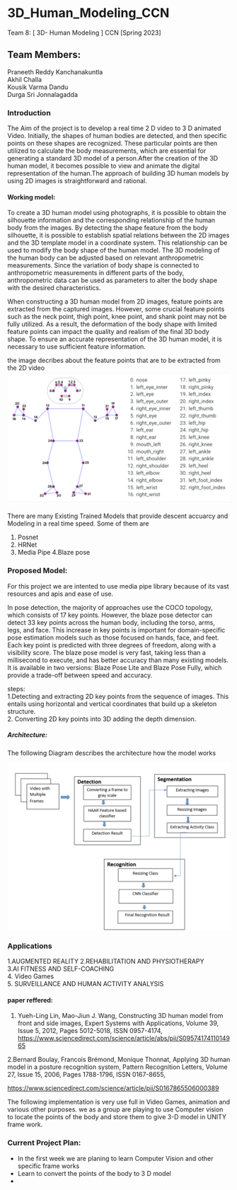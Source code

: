 # 3D_Human_Modeling_CCN

Team 8: [ 3D- Human Modeling ] CCN [Spring 2023]

## Team Members:

Praneeth Reddy Kanchanakuntla <br>
Akhil Challa <br>
Kousik Varma Dandu <br>
Durga Sri Jonnalagadda<br>

### Introduction <br>

The Aim of the project is to develop a real time 2 D video to 3 D animated Video. 
Initially, the shapes of human bodies are detected, and then specific points on these shapes are recognized. These particular points are then utilized to calculate the body measurements, which are essential for generating a standard 3D model of a person.After the creation of the 3D human model, it becomes possible to view and animate the digital representation of the human.The approach of building 3D human models by using 2D images is straightforward and rational.


#### Working model: 

To create a 3D human model using photographs, it is possible to obtain the silhouette information and the corresponding relationship of the human body from the images. By detecting the shape feature from the body silhouette, it is possible to establish spatial relations between the 2D images and the 3D template model in a coordinate system. This relationship can be used to modify the body shape of the human model. The 3D modeling of the human body can be adjusted based on relevant anthropometric measurements. Since the variation of body shape is connected to anthropometric measurements in different parts of the body, anthropometric data can be used as parameters to alter the body shape with the desired characteristics.

When constructing a 3D human model from 2D images, feature points are extracted from the captured images. However, some crucial feature points such as the neck point, thigh point, knee point, and shank point may not be fully utilized. As a result, the deformation of the body shape with limited feature points can impact the quality and realism of the final 3D body shape. To ensure an accurate representation of the 3D human model, it is necessary to use sufficient feature information.


the image decribes about the feature points that are to be extracted from the 2D video
![](https://github.com/pkanchan15/3D_Human_Modeling_CCN/blob/group_8_proposal/Screenshot%202023-02-22%20at%201.09.45%20PM.png)


There are many Existing Trained Models that provide descent accuarcy and Modeling in a real time speed. Some of them are 

1. Posnet
2. HRNet
3. Media Pipe
4.Blaze pose


### Proposed Model:

For this project we are intented to use media pipe library because of its vast resources and apis and ease of use.

In pose detection, the majority of approaches use the COCO topology, which consists of 17 key points. However, the blaze pose detector can detect 33 key points across the human body, including the torso, arms, legs, and face. This increase in key points is important for domain-specific pose estimation models such as those focused on hands, face, and feet. Each key point is predicted with three degrees of freedom, along with a visibility score. The blaze pose model is very fast, taking less than a millisecond to execute, and has better accuracy than many existing models. It is available in two versions: Blaze Pose Lite and Blaze Pose Fully, which provide a trade-off between speed and accuracy.

steps:
<br>
1.Detecting and extracting 2D key points from the sequence of images. This entails using horizontal and vertical coordinates that build up a skeleton structure. <br>
2. Converting 2D key points into 3D adding the depth dimension. 


##### Architecture:

The following Diagram describes the architecture how the model works

![](https://github.com/pkanchan15/3D_Human_Modeling_CCN/blob/group_8_proposal/Screenshot%202023-02-22%20at%201.34.46%20PM.png)

### Applications

1.AUGMENTED REALITY
2.REHABILITATION AND PHYSIOTHERAPY <br>
3.AI FITNESS AND SELF-COACHING <br>
4. Video Games  <br>
5. SURVEILLANCE AND HUMAN ACTIVITY ANALYSIS <br>

#### paper reffered:

1. Yueh-Ling Lin, Mao-Jiun J. Wang,
Constructing 3D human model from front and side images,
Expert Systems with Applications,
Volume 39, Issue 5,
2012,
Pages 5012-5018,
ISSN 0957-4174, https://www.sciencedirect.com/science/article/abs/pii/S0957417411014965


2.Bernard Boulay, Francois Brémond, Monique Thonnat,
Applying 3D human model in a posture recognition system,
Pattern Recognition Letters,
Volume 27, Issue 15,
2006,
Pages 1788-1796,
ISSN 0167-8655,

https://www.sciencedirect.com/science/article/pii/S0167865506000389


The following implementation is very use full in Video Games, animation and various other purposes. we as a group are playing to use Computer vision to locate the points of the body and store them to give 3-D model in UNITY frame work.





### Current Project Plan:

<ul>
  <li>
    In the first week we are planing to learn Computer Vision and other specific frame works </li>
  <li> Learn to convert the points of the body to 3 D model <li>
  </ul>
    

